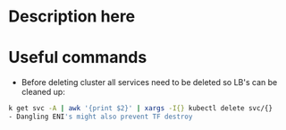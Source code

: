 # Description here

# Useful commands
- Before deleting cluster all services need to be deleted so LB's can be cleaned up:
```bash
k get svc -A | awk '{print $2}' | xargs -I{} kubectl delete svc/{}
- Dangling ENI's might also prevent TF destroy
```
